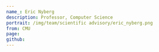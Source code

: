 ```yaml
---
name_: Eric Nyberg
description: Professor, Computer Science
portrait: /img/team/scientific advisory/eric_nyberg.png
from: CMU
page:
github:
---
```

